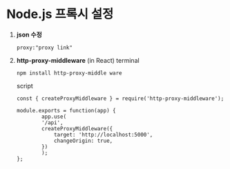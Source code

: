 # Node.js 프록시 설정

1. **json 수정**
	```{javascript} 
	proxy:"proxy link"
	```
	
2. **http-proxy-middleware** (in React)
	terminal
	```
	npm install http-proxy-middle ware
	```
	script
	```{javascript}
	const { createProxyMiddleware } = require('http-proxy-middleware');
	
	module.exports = function(app) {
    		app.use(
    		'/api',
    		createProxyMiddleware({
      			target: 'http://localhost:5000',
      			changeOrigin: true,
    		})
    		);
	};
	```
	